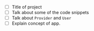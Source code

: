 - [ ] Title of project
- [ ] Talk about some of the code snippets
- [ ] Talk about `Provider` and `User`
- [ ] Explain concept of app.
